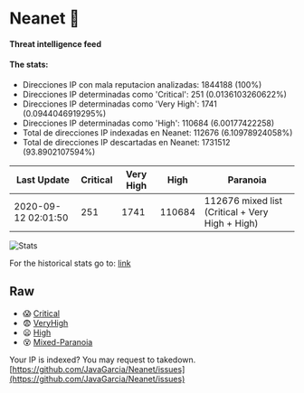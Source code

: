 # Neanet :hocho:
#### Threat intelligence feed
#### The stats:

- Direcciones IP con mala reputacion analizadas: 1844188 (100%)
- Direcciones IP determinadas como 'Critical':  251 (0.0136103260622%)
- Direcciones IP determinadas como 'Very High':  1741 (0.0944046919295%)
- Direcciones IP determinadas como 'High':  110684 (6.00177422258)
- Total de direcciones IP indexadas en Neanet:  112676 (6.10978924058%)
- Total de direcciones IP descartadas en Neanet:  1731512 (93.8902107594%)

| Last Update | Critical | Very High | High | Paranoia |
| --- | --- | --- | --- | --- |
| 2020-09-12 02:01:50 | 251 | 1741 | 110684 | 112676 mixed list (Critical + Very High + High)|

![Stats](https://docs.google.com/spreadsheets/d/e/2PACX-1vSnaNMIXVabIpDJjufMlzH7poXnshF3mgd8Is1g9ytUEzVsP5my4Trn8f-xkoLLQ38xpL3HtmUexLo6/pubchart?oid=501124687&format=image)

For the historical stats go to: [link](/stats.csv)
## Raw
- :scream: [Critical](https://raw.githubusercontent.com/JavaGarcia/Neanet/master/blacklists/neanet_critical.txt)
- :fearful: [VeryHigh](https://raw.githubusercontent.com/JavaGarcia/Neanet/master/blacklists/neanet_veryHigh.txtt)
- :frowning: [High](https://raw.githubusercontent.com/JavaGarcia/Neanet/master/blacklists/neanet_high.txt)
- :dizzy_face: [Mixed-Paranoia](https://raw.githubusercontent.com/JavaGarcia/Neanet/master/blacklists/neanet_all.txt)


Your IP is indexed? You may request to takedown. [https://github.com/JavaGarcia/Neanet/issues](https://github.com/JavaGarcia/Neanet/issues)



















































































































































































































































































































































































































































































































































































































































































































































